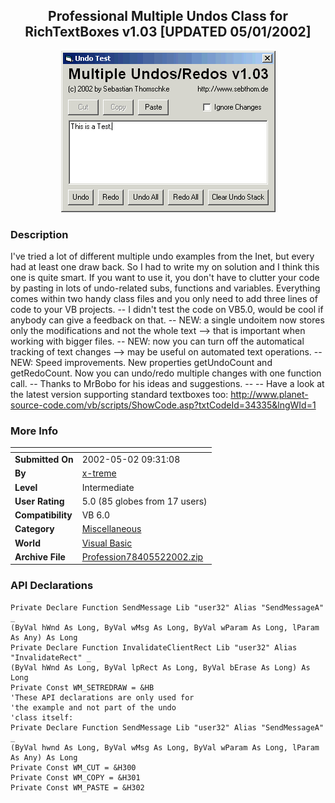 ﻿<div align="center">

## Professional Multiple Undos Class for RichTextBoxes v1\.03 \[UPDATED 05/01/2002\]

<img src="PIC2002511242547939.gif">
</div>

### Description

I've tried a lot of different multiple undo examples from the Inet, but every had at least one draw back. So I had to write my on solution and I think this one is quite smart. If you want to use it, you don't have to clutter your code by pasting in lots of undo-related subs, functions and variables. Everything comes within two handy class files and you only need to add three lines of code to your VB projects. -- I didn't test the code on VB5.0, would be cool if anybody can give a feedback on that. -- NEW: a single undoitem now stores only the modifications and not the whole text --> that is important when working with bigger files. -- NEW: now you can turn off the automatical tracking of text changes --> may be useful on automated text operations. -- NEW: Speed improvements. New properties getUndoCount and getRedoCount. Now you can undo/redo multiple changes with one function call. -- Thanks to MrBobo for his ideas and suggestions. -- -- Have a look at the latest version supporting standard textboxes too: http://www.planet-source-code.com/vb/scripts/ShowCode.asp?txtCodeId=34335&lngWId=1
 
### More Info
 


<span>             |<span>
---                |---
**Submitted On**   |2002-05-02 09:31:08
**By**             |[x\-treme](https://github.com/Planet-Source-Code/PSCIndex/blob/master/ByAuthor/x-treme.md)
**Level**          |Intermediate
**User Rating**    |5.0 (85 globes from 17 users)
**Compatibility**  |VB 6\.0
**Category**       |[Miscellaneous](https://github.com/Planet-Source-Code/PSCIndex/blob/master/ByCategory/miscellaneous__1-1.md)
**World**          |[Visual Basic](https://github.com/Planet-Source-Code/PSCIndex/blob/master/ByWorld/visual-basic.md)
**Archive File**   |[Profession78405522002\.zip](https://github.com/Planet-Source-Code/x-treme-professional-multiple-undos-class-for-richtextboxes-v1-03-updated-05-01-2002__1-34094/archive/master.zip)

### API Declarations

```
Private Declare Function SendMessage Lib "user32" Alias "SendMessageA" _
(ByVal hWnd As Long, ByVal wMsg As Long, ByVal wParam As Long, lParam As Any) As Long
Private Declare Function InvalidateClientRect Lib "user32" Alias "InvalidateRect" _
(ByVal hWnd As Long, ByVal lpRect As Long, ByVal bErase As Long) As Long
Private Const WM_SETREDRAW = &HB
'These API declarations are only used for
'the example and not part of the undo
'class itself:
Private Declare Function SendMessage Lib "user32" Alias "SendMessageA" _
(ByVal hwnd As Long, ByVal wMsg As Long, ByVal wParam As Long, lParam As Any) As Long
Private Const WM_CUT = &H300
Private Const WM_COPY = &H301
Private Const WM_PASTE = &H302
```





